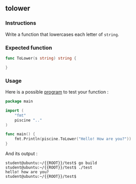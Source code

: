 ## tolower

### Instructions

Write a function that lowercases each letter of `string`.

### Expected function

```go
func ToLower(s string) string {

}
```

### Usage

Here is a possible [program](TODO-LINK) to test your function :

```go
package main

import (
	"fmt"
	piscine ".."
)

func main() {
	fmt.Println(piscine.ToLower("Hello! How are you?"))
}
```

And its output :

```console
student@ubuntu:~/{{ROOT}}/test$ go build
student@ubuntu:~/{{ROOT}}/test$ ./test
hello! how are you?
student@ubuntu:~/{{ROOT}}/test$
```
